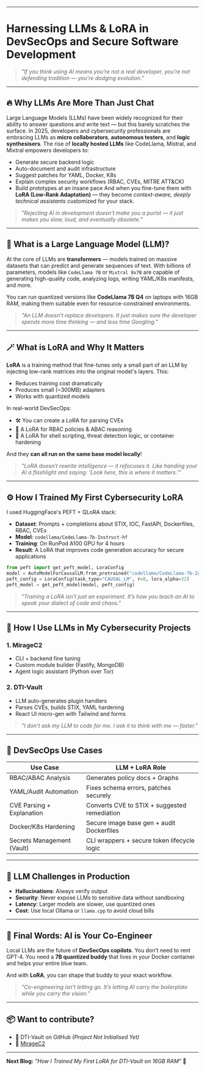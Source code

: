 
---

# Harnessing LLMs & LoRA in DevSecOps and Secure Software Development

> *"If you think using AI means you're not a real developer, you're not defending tradition — you're dodging evolution."*

---

## 🔥 Why LLMs Are More Than Just Chat

Large Language Models (LLMs) have been widely recognized for their ability to answer questions and write text — but this barely scratches the surface. In 2025, developers and cybersecurity professionals are embracing LLMs as **micro collaborators**, **autonomous testers**, and **logic synthesisers**. The rise of **locally hosted LLMs** like CodeLlama, Mistral, and Mixtral empowers developers to:

- Generate secure backend logic  
- Auto-document and audit infrastructure  
- Suggest patches for YAML, Docker, K8s  
- Explain complex security workflows (RBAC, CVEs, MITRE ATT&CK)  
- Build prototypes at an insane pace 
And when you fine-tune them with **LoRA (Low-Rank Adaptation)** — they become *context-aware, deeply technical assistants* customized for your stack.

> *"Rejecting AI in development doesn’t make you a purist — it just makes you slow, loud, and eventually obsolete."*

---

## 🧠 What is a Large Language Model (LLM)?

At the core of LLMs are **transformers** — models trained on massive datasets that can predict and generate sequences of text. With billions of parameters, models like `CodeLlama 7B` or `Mixtral 8x7B` are capable of generating high-quality code, analyzing logs, writing YAML/K8s manifests, and more.

You can run quantized versions like **CodeLlama 7B Q4** on laptops with 16GB RAM, making them suitable even for resource-constrained environments.

> *"An LLM doesn’t replace developers. It just makes sure the developer spends more time thinking — and less time Googling."*

---

## 🪄 What is LoRA and Why It Matters

**LoRA** is a training method that fine-tunes only a small part of an LLM by injecting low-rank matrices into the original model's layers. This:

- Reduces training cost dramatically  
- Produces small (~300MB) adapters  
- Works with quantized models  

In real-world DevSecOps:

- 🛠 You can create a LoRA for parsing CVEs  
- 🔐 A LoRA for RBAC policies & ABAC reasoning  
- 🧪 A LoRA for shell scripting, threat detection logic, or container hardening  

And they **can all run on the same base model locally**!

> *"LoRA doesn’t rewrite intelligence — it refocuses it. Like handing your AI a flashlight and saying: ‘Look here, this is where it matters.’"*

---

## ⚙️ How I Trained My First Cybersecurity LoRA

I used HuggingFace's PEFT + QLoRA stack:

- **Dataset**: Prompts + completions about STIX, IOC, FastAPI, Dockerfiles, RBAC, CVEs  
- **Model**: `codellama/CodeLlama-7b-Instruct-hf`  
- **Training**: On RunPod A100 GPU for 4 hours  
- **Result**: A LoRA that improves code generation accuracy for secure applications  

```python
from peft import get_peft_model, LoraConfig
model = AutoModelForCausalLM.from_pretrained("codellama/CodeLlama-7b-Instruct-hf")
peft_config = LoraConfig(task_type="CAUSAL_LM", r=8, lora_alpha=32)
peft_model = get_peft_model(model, peft_config)
```

> *"Training a LoRA isn’t just an experiment. It’s how you teach an AI to speak your dialect of code and chaos."*

---

## 🧪 How I Use LLMs in My Cybersecurity Projects

### 1. **MirageC2**
- CLI + backend fine tuning  
- Custom module builder (Fastify, MongoDB)  
- Agent logic assistant (Python over Tor)  

### 2. **DTI-Vault**
- LLM auto-generates plugin handlers  
- Parses CVEs, builds STIX, YAML hardening  
- React UI micro-gen with Tailwind and forms  

> *"I don’t ask my LLM to code for me. I ask it to think with me — faster."*

---

## 🧰 DevSecOps Use Cases

| Use Case                   | LLM + LoRA Role                              |
| -------------------------- | -------------------------------------------- |
| RBAC/ABAC Analysis         | Generates policy docs + Graphs               |
| YAML/Audit Automation      | Fixes schema errors, patches securely        |
| CVE Parsing + Explanation  | Converts CVE to STIX + suggested remediation |
| Docker/K8s Hardening       | Secure image base gen + audit Dockerfiles    |
| Secrets Management (Vault) | CLI wrappers + secure token lifecycle logic  |

---

## 🛑 LLM Challenges in Production

- **Hallucinations**: Always verify output  
- **Security**: Never expose LLMs to sensitive data without sandboxing  
- **Latency**: Larger models are slower, use quantized ones  
- **Cost**: Use local Ollama or `llama.cpp` to avoid cloud bills  

---

## 🔮 Final Words: AI is Your Co-Engineer

Local LLMs are the future of **DevSecOps copilots**. You don’t need to rent GPT-4. You need a **7B quantized buddy** that lives in your Docker container and helps your entire blue team.

And with **LoRA**, you can shape that buddy to your exact workflow.

> *"Co-engineering isn’t letting go. It’s letting AI carry the boilerplate while you carry the vision."*

---

## 📦 Want to contribute?

- 🚧 DTI-Vault on GitHub *(Project Not Initialised Yet)*  
- 🔗 [MirageC2](https://github.com/PardhuSreeRushiVarma20060119/MirageC2-Backend)  

---

**Next Blog:** *“How I Trained My First LoRA for DTI-Vault on 16GB RAM”* 🚀

